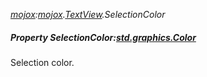 _[mojox](../../modules/mojox/mojox-module.md):[mojox](../../modules/mojox/mojox-module.md).[TextView](../../modules/mojox/mojox-textview.md).SelectionColor_
##### Property SelectionColor:[std.graphics.Color](../../modules/std/std-graphics-color.md)
Selection color.
